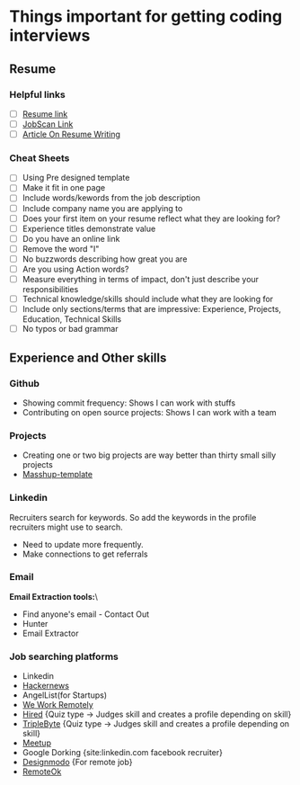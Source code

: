 # Things important for getting coding interviews

## Resume

### Helpful links
- [ ] [Resume link](https://www.resumemaker.online/)
- [ ] [JobScan Link](https://www.jobscan.co/)
- [ ] [Article On Resume Writing](https://stackoverflow.blog/2020/11/25/how-to-write-an-effective-developer-resume-advice-from-a-hiring-manager/)

### Cheat Sheets

- [ ] Using Pre designed template
- [ ] Make it fit in one page
- [ ] Include words/kewords from the job description
- [ ] Include company name you are applying to
- [ ] Does your first item on your resume reflect what they are looking for?
- [ ] Experience titles demonstrate value
- [ ] Do you have an online link
- [ ] Remove the word "I"
- [ ] No buzzwords describing how great you are
- [ ] Are you using Action words?
- [ ] Measure everything in terms of impact, don't just describe your responsibilities
- [ ] Technical knowledge/skills should include what they are looking for
- [ ] Include only sections/terms that are impressive: Experience, Projects, Education, Technical Skills
- [ ] No typos or bad grammar

## Experience and Other skills

### Github

* Showing commit frequency: Shows I can work with stuffs
* Contributing on open source projects: Shows I can work with a team

### Projects

* Creating one or two big projects are way better than thirty small silly projects
* [Masshup-template](http://www.mashup-template.com/)

### Linkedin

Recruiters search for keywords. So add the keywords in the profile recruiters might use to search.

* Need to update more frequently.
* Make connections to get referrals

### Email

**Email Extraction tools:**\

* Find anyone's email - Contact Out
* Hunter
* Email Extractor

### Job searching platforms

* Linkedin
* [Hackernews](https://thehackernews.com/)
* AngelList(for Startups)
* [We Work Remotely](https://weworkremotely.com)
* [Hired](https://hired.ca/) {Quiz type -> Judges skill and creates a profile depending on skill}
* [TripleByte](https://triplebyte.com/) {Quiz type -> Judges skill and creates a profile depending on skill}
* [Meetup](https://meetup.com)
* Google Dorking {site:linkedin.com facebook recruiter}
* [Designmodo](https://designmodo.com/jobs/) {For remote job}
* [RemoteOk](https://remoteok.com/)


